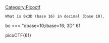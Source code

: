 [Category:Picoctf](/Category:Picoctf "wikilink")

`What is 0x3D (base 16) in decimal (base 10). `

bc \<\<\< "obase=10;ibase=16; 3D" 61

picoCTF{61}